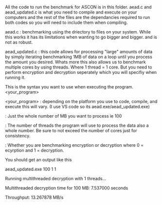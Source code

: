 All the code to run the benchmark for ASCON is in this folder. aead.c and aead_updated.c is what you need to compile and execute on your computers and the rest of the files are the dependancies required to run both codes so you will need to include them when compiling.

aead.c : benchmarking using the driectory to files on your system. While this works it has its limitations when wanting to go bigger and bigger. and is not as robust.

aead_updated.c : this code allows for processing "large" amounts of data by simply iterating benchmarking 1MB of data on a loop until you process the amount you desired. Whats more this also allows us to benchmark multiple cores by using threads. Where 1 thread = 1 core. But you need to perform encryption and decryption seperately which you will specifiy when running it.

This is the syntax you want to use when executing the program. <your_program> <Data in MB> <Number of Cores> <Mode>

<your_program> : depending on the platform you use to code, compile, and execute this will vary. (I use VS code so its aead.exe/aead_updated.exe)

<Data in MB> : Just the whole number of MB you want to process ie 100

<Number of Cores> : The number of threads the program will use to process the data also a whole number. Be sure to not exceed the number of cores just for consistency.

<Mode> : Whether you are benchmarking encryption or decryption where 0 = ecyrption and 1 = decryption.

You should get an output like this

aead_updated.exe 100 1 1

Running multithreaded decryption with 1 threads...

Multithreaded decryption time for 100 MB: 7.537000 seconds

Throughput: 13.267878 MB/s
